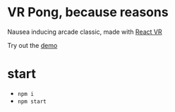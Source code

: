 # VR Pong, because reasons

Nausea inducing arcade classic, made with [React VR](https://facebook.github.io/react-360/)

Try out the [demo](http://vr-pong.s3-website.eu-central-1.amazonaws.com/)

# start
- `npm i`
- `npm start`
